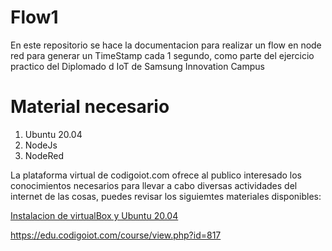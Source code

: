 # Flow1
En este repositorio se hace la documentacion para realizar un flow en node red para generar un TimeStamp cada 1 segundo, como parte del ejercicio practico del Diplomado d IoT de Samsung Innovation Campus

# Material necesario
1. Ubuntu 20.04
2. NodeJs
3. NodeRed

La plataforma virtual de codigoiot.com ofrece al publico interesado los conocimientos necesarios para llevar a cabo diversas actividades del internet de las cosas, puedes revisar los siguiemtes materiales disponibles:

[Instalacion de virtualBox y Ubuntu 20.04](https://edu.codigoiot.com/course/view.php?id=812)

https://edu.codigoiot.com/course/view.php?id=817
